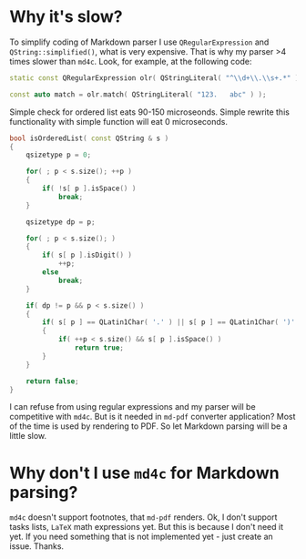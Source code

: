 # Why it's slow?

To simplify coding of Markdown parser I use `QRegularExpression` and `QString::simplified()`,
what is very expensive. That is why my parser >4 times slower than `md4c`. Look, for example,
at the following code:

```cpp
static const QRegularExpression olr( QStringLiteral( "^\\d+\\.\\s+.*" ) );

const auto match = olr.match( QStringLiteral( "123.   abc" ) );
```

Simple check for ordered list eats 90-150 microseonds. Simple rewrite this functionality
with simple function will eat 0 microseconds.

```cpp
bool isOrderedList( const QString & s )
{
    qsizetype p = 0;

    for( ; p < s.size(); ++p )
    {
        if( !s[ p ].isSpace() )
            break;
    }

    qsizetype dp = p;

    for( ; p < s.size(); )
    {
        if( s[ p ].isDigit() )
            ++p;
        else
            break;
    }

    if( dp != p && p < s.size() )
    {
        if( s[ p ] == QLatin1Char( '.' ) || s[ p ] == QLatin1Char( ')' ) )
        {
            if( ++p < s.size() && s[ p ].isSpace() )
                return true;
        }
    }

    return false;
}
```

I can refuse from using regular expressions and my parser will be competitive with `md4c`.
But is it needed in `md-pdf` converter application? Most of the time is used by rendering
to PDF. So let Markdown parsing will be a little slow.

# Why don't I use `md4c` for Markdown parsing?

`md4c` doesn't support footnotes, that `md-pdf` renders. Ok, I don't support tasks lists,
`LaTeX` math expressions yet. But this is because I don't need it yet. If you need something
that is not implemented yet - just create an issue. Thanks.
